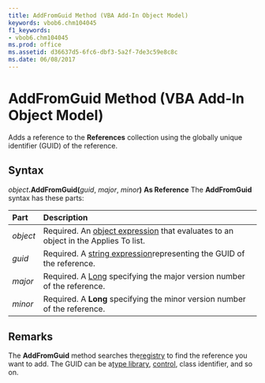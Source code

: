 ```yaml
---
title: AddFromGuid Method (VBA Add-In Object Model)
keywords: vbob6.chm104045
f1_keywords:
- vbob6.chm104045
ms.prod: office
ms.assetid: d36637d5-6fc6-dbf3-5a2f-7de3c59e8c8c
ms.date: 06/08/2017
---
```



# AddFromGuid Method (VBA Add-In Object Model)



Adds a reference to the  **References** collection using the globally unique identifier (GUID) of the reference.

## Syntax

_object_**.AddFromGuid(**_guid_, _major_, _minor_**)** **As Reference**
The  **AddFromGuid** syntax has these parts:


|**Part**|**Description**|
|:-----|:-----|
| _object_|Required. An [object expression](../../Glossary/vbe-glossary.md#object-expression) that evaluates to an object in the Applies To list.|
| _guid_|Required. A [string expression](../../Glossary/vbe-glossary.md#string-expression)representing the GUID of the reference.|
| _major_|Required. A [Long](../../Glossary/vbe-glossary.md#long-data-type) specifying the major version number of the reference.|
| _minor_|Required. A  **Long** specifying the minor version number of the reference.|

## Remarks

The  **AddFromGuid** method searches the[registry](../../Glossary/vbe-glossary.md#registry) to find the reference you want to add. The GUID can be a[type library](../../Glossary/vbe-glossary.md#type-library), [control](../../Glossary/vbe-glossary.md#control), class identifier, and so on.


